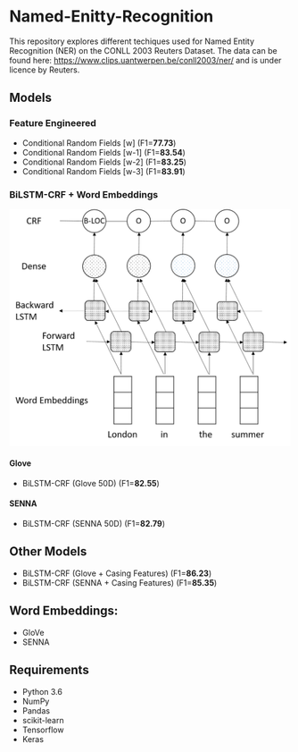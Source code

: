 # Named-Enitty-Recognition

This repository explores different techiques used for Named Entity Recognition (NER) on the CONLL 2003 Reuters Dataset. The data can be found here: https://www.clips.uantwerpen.be/conll2003/ner/ and is under licence by Reuters. 

## Models
### Feature Engineered
- Conditional Random Fields [w] (F1=**77.73**) 
- Conditional Random Fields [w-1] (F1=**83.54**) 
- Conditional Random Fields [w-2] (F1=**83.25**) 
- Conditional Random Fields [w-3] (F1=**83.91**) 

### BiLSTM-CRF + Word Embeddings
<img src="https://github.com/deanhoperobertson/Named-Enitty-Recognition/blob/master/Thesis/Images/BiLSTM_CRF.png" width="600">

#### Glove
- BiLSTM-CRF (Glove 50D) (F1=**82.55**)

#### SENNA
- BiLSTM-CRF (SENNA 50D) (F1=**82.79**)

## Other Models
- BiLSTM-CRF (Glove + Casing Features) (F1=**86.23**)
- BiLSTM-CRF (SENNA + Casing Features) (F1=**85.35**)

## Word Embeddings:
- GloVe
- SENNA

## Requirements
- Python 3.6
- NumPy
- Pandas
- scikit-learn
- Tensorflow
- Keras

